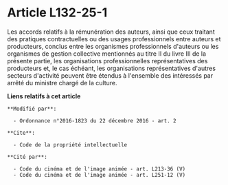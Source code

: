 # Article L132-25-1

Les accords relatifs à la rémunération des auteurs, ainsi que ceux traitant des pratiques contractuelles ou des usages
professionnels entre auteurs et producteurs, conclus entre les organismes professionnels d'auteurs ou         les organismes
de gestion collective mentionnés au titre II du livre III de la présente partie, les organisations professionnelles
représentatives des producteurs et, le cas échéant, les organisations représentatives d'autres secteurs d'activité peuvent
être étendus à l'ensemble des intéressés par arrêté du ministre chargé de la culture.

**Liens relatifs à cet article**

	**Modifié par**:

	  - Ordonnance n°2016-1823 du 22 décembre 2016 - art. 2

	**Cite**:

	  - Code de la propriété intellectuelle

	**Cité par**:

	  - Code du cinéma et de l'image animée - art. L213-36 (V)
	  - Code du cinéma et de l'image animée - art. L251-12 (V)
